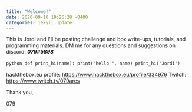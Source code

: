 ```yaml
---
title: "Welcome!"
date: 2020-09-10 19:26:28 -0400
categories: jekyll update
---
```

This is Jordi and I'll be posting challenge and box write-ups, tutorials, and programming materials.
DM me for any questions and suggestions on discord: _**079#5898**_

​```python
def print_hi(name):
  print("hello ", name)
print_hi('Jordi')
​```

hackthebox.eu profile: https://www.hackthebox.eu/profile/334976
Twitch: https://www.twitch.tv/079ares

Thank you,

079
